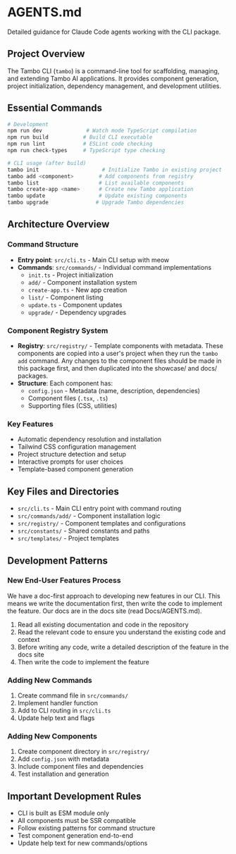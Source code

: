 # AGENTS.md

Detailed guidance for Claude Code agents working with the CLI package.

## Project Overview

The Tambo CLI (`tambo`) is a command-line tool for scaffolding, managing, and extending Tambo AI applications. It provides component generation, project initialization, dependency management, and development utilities.

## Essential Commands

```bash
# Development
npm run dev              # Watch mode TypeScript compilation
npm run build           # Build CLI executable
npm run lint            # ESLint code checking
npm run check-types     # TypeScript type checking

# CLI usage (after build)
tambo init                    # Initialize Tambo in existing project
tambo add <component>        # Add components from registry
tambo list                   # List available components
tambo create-app <name>      # Create new Tambo application
tambo update                 # Update existing components
tambo upgrade               # Upgrade Tambo dependencies
```

## Architecture Overview

### Command Structure

- **Entry point**: `src/cli.ts` - Main CLI setup with meow
- **Commands**: `src/commands/` - Individual command implementations
  - `init.ts` - Project initialization
  - `add/` - Component installation system
  - `create-app.ts` - New app creation
  - `list/` - Component listing
  - `update.ts` - Component updates
  - `upgrade/` - Dependency upgrades

### Component Registry System

- **Registry**: `src/registry/` - Template components with metadata. These
  components are copied into a user's project when they run the `tambo add`
  command. Any changes to the component files should be made in this package first,
  and then duplicated into the showcase/ and docs/ packages.
- **Structure**: Each component has:
  - `config.json` - Metadata (name, description, dependencies)
  - Component files (`.tsx`, `.ts`)
  - Supporting files (CSS, utilities)

### Key Features

- Automatic dependency resolution and installation
- Tailwind CSS configuration management
- Project structure detection and setup
- Interactive prompts for user choices
- Template-based component generation

## Key Files and Directories

- `src/cli.ts` - Main CLI entry point with command routing
- `src/commands/add/` - Component installation logic
- `src/registry/` - Component templates and configurations
- `src/constants/` - Shared constants and paths
- `src/templates/` - Project templates

## Development Patterns

### New End-User Features Process

We have a doc-first approach to developing new features in our CLI. This means we write the documentation first, then write the code to implement the feature. Our docs are in the docs site (read Docs/AGENTS.md).

1. Read all existing documentation and code in the repository
2. Read the relevant code to ensure you understand the existing code and context
3. Before writing any code, write a detailed description of the feature in the docs site
4. Then write the code to implement the feature

### Adding New Commands

1. Create command file in `src/commands/`
2. Implement handler function
3. Add to CLI routing in `src/cli.ts`
4. Update help text and flags

### Adding New Components

1. Create component directory in `src/registry/`
2. Add `config.json` with metadata
3. Include component files and dependencies
4. Test installation and generation

## Important Development Rules

- CLI is built as ESM module only
- All components must be SSR compatible
- Follow existing patterns for command structure
- Test component generation end-to-end
- Update help text for new commands/options
